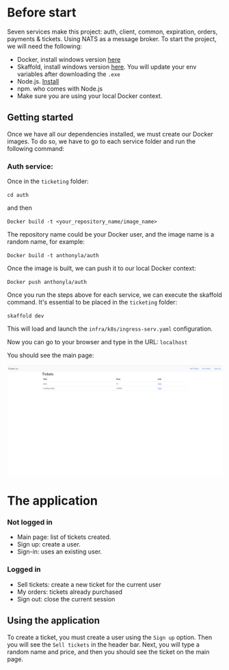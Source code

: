 # Before start

Seven services make this project: auth, client, common, expiration, orders, payments & tickets. Using NATS as a message broker. To start the project, we will need the following:

- Docker, install windows version [here](https://docs.docker.com/desktop/install/windows-install/)
- Skaffold, install windows version [here](https://skaffold.dev/docs/install/#). You will update your env variables after downloading the `.exe`
- Node.js. [Install](https://nodejs.org/en/download/)
- npm. who comes with Node.js
- Make sure you are using your local Docker context.

## Getting started

Once we have all our dependencies installed, we must create our Docker images. To do so, we have to go to each service
folder and run the following command:

### Auth service:

Once in the `ticketing` folder:

`cd auth`

and then

`Docker build -t <your_repository_name/image_name>`

The repository name could be your Docker user, and the image name is a random name, for example:

`Docker build -t anthonyla/auth`

Once the image is built, we can push it to our local Docker context:

`Docker push anthonyla/auth`

Once you run the steps above for each service, we can execute the skaffold command. It's essential to be placed in the `ticketing` folder:

`skaffold dev`

This will load and launch the `infra/k8s/ingress-serv.yaml` configuration.

Now you can go to your browser and type in the URL: `localhost`

You should see the main page:

![main page](./assets/main-page.png 'a title')

# The application
### Not logged in
- Main page: list of tickets created.
- Sign up: create a user.
- Sign-in: uses an existing user.

### Logged in
- Sell tickets: create a new ticket for the current user
- My orders: tickets already purchased
- Sign out: close the current session

## Using the application
To create a ticket, you must create a user using the `Sign up` option. Then you will see the `Sell tickets` in the header bar. Next, you will type a random name and price, and then you should see the ticket on the main page.
